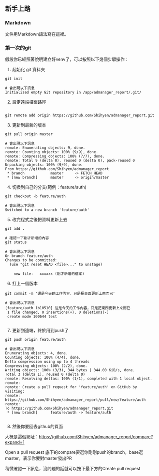 ## 新手上路

### Markdown

文件用Markdown語法寫在這裡。

### 第一次的git

假設你已經照著說明建立好venv了，可以按照以下幾個步驟操作：

1. 起始化 git 資料夾
```console
git init

# 會出現以下訊息
Initialized empty Git repository in /app/admanager_report/.git/
```
2. 設定遠端檔案路徑
```console

git remote add origin https://github.com/Shihyen/admanager_report.git

```
3. 更新到最新的版本
```console
git pull origin master

# 會出現以下訊息
remote: Enumerating objects: 9, done.
remote: Counting objects: 100% (9/9), done.
remote: Compressing objects: 100% (7/7), done.
remote: Total 9 (delta 0), reused 0 (delta 0), pack-reused 0
Unpacking objects: 100% (9/9), done.
From https://github.com/Shihyen/admanager_report
 * branch            master     -> FETCH_HEAD
 * [new branch]      master     -> origin/master

```

4. 切換到自己的分支(範例：feature/auth)
```console
git checkout -b feature/auth

# 會出現以下訊息
Switched to a new branch 'feature/auth'

```


5. 改完程式之後把資料更新上去
```console
git add .

# 確認一下剛才新增的內容
git status

# 會出現以下訊息
On branch feature/auth
Changes to be committed:
  (use "git reset HEAD <file>..." to unstage)

	new file:   xxxxxx (剛才新增的檔案)

```

6. 打上一個版本
```console
git commit -m '這是今天的工作內容，只是把東西更新上來而已'

# 會出現以下訊息
[feature/auth 1b10510] 這是今天的工作內容，只是把東西更新上來而已
 1 file changed, 0 insertions(+), 0 deletions(-)
 create mode 100644 test
 
```


7. 更新到遠端，終於用到push了
```console
git push origin feature/auth

# 會出現以下訊息
Enumerating objects: 4, done.
Counting objects: 100% (4/4), done.
Delta compression using up to 4 threads
Compressing objects: 100% (2/2), done.
Writing objects: 100% (3/3), 344 bytes | 344.00 KiB/s, done.
Total 3 (delta 1), reused 0 (delta 0)
remote: Resolving deltas: 100% (1/1), completed with 1 local object.
remote:
remote: Create a pull request for 'feature/auth' on GitHub by visiting:
remote:      https://github.com/Shihyen/admanager_report/pull/new/feature/auth
remote:
To https://github.com/Shihyen/admanager_report.git
 * [new branch]      feature/auth -> feature/auth
 
```

8. 然後你要回去github的頁面

大概是這個網址：https://github.com/Shihyen/admanager_report/compare?expand=1

Open a pull request 底下的compare要選你剛剛push的branch，base選master，表示你要對master發出PR

稍微確認一下訊息，沒問題的話就可以按下最下方的Create pull request

